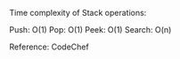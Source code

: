 Time complexity of Stack operations:

Push: O(1)
Pop: O(1)
Peek: O(1)
Search: O(n)

Reference: CodeChef
